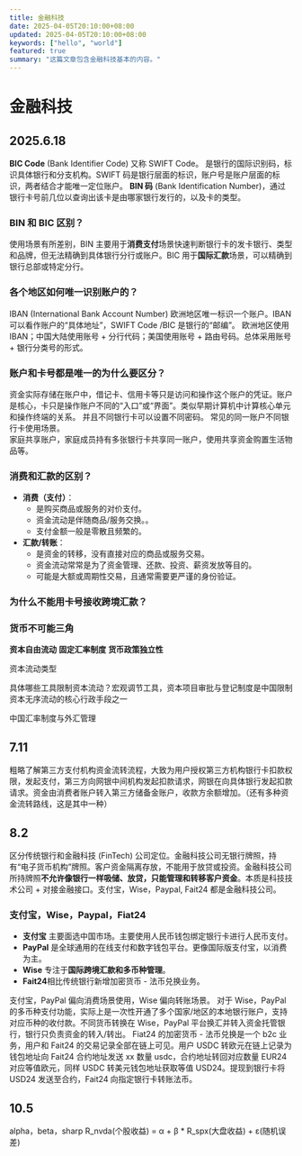 ```yaml
---
title: 金融科技
date: 2025-04-05T20:10:00+08:00
updated: 2025-04-05T20:10:00+08:00
keywords: ["hello", "world"]
featured: true
summary: "这篇文章包含金融科技基本的内容。"
---
```


# 金融科技

## 2025.6.18

**BIC Code** (Bank Identifier Code) 又称 SWIFT Code。  是银行的国际识别码，标识具体银行和分支机构。SWIFT 码是银行层面的标识，账户号是账户层面的标识，两者结合才能唯一定位账户。
**BIN 码** (Bank Identification Number)，通过银行卡号前几位以查询出该卡是由哪家银行发行的，以及卡的类型。   
### BIN 和 BIC 区别？ 

使用场景有所差别，BIN 主要用于**消费支付**场景快速判断银行卡的发卡银行、类型和品牌，但无法精确到具体银行分行或账户。BIC 用于**国际汇款**场景，可以精确到银行总部或特定分行。  
### 各个地区如何唯一识别账户的？ 

IBAN (International Bank Account Number) 欧洲地区唯一标识一个账户。IBAN 可以看作账户的“具体地址”，SWIFT Code /BIC 是银行的“邮编”。 
欧洲地区使用 IBAN；中国大陆使用账号 + 分行代码；美国使用账号 + 路由号码。总体采用账号 + 银行分类号的形式。
### 账户和卡号都是唯一的为什么要区分？ 

资金实际存储在账户中，借记卡、信用卡等只是访问和操作这个账户的凭证。账户是核心，卡只是操作账户不同的“入口”或“界面”。类似早期计算机中计算核心单元和操作终端的关系。 并且不同银行卡可以设置不同密码。 
常见的同一账户不同银行卡使用场景。  
家庭共享账户，家庭成员持有多张银行卡共享同一账户，使用共享资金购置生活物品等。

### 消费和汇款的区别？ 

- **消费（支付）**：
    - 是购买商品或服务的对价支付。
    - 资金流动是伴随商品/服务交换。。
    - 支付金额一般是零散且频繁的。
- **汇款/转账**：
    - 是资金的转移，没有直接对应的商品或服务交易。
    - 资金流动常常是为了资金管理、还款、投资、薪资发放等目的。
    - 可能是大额或周期性交易，且通常需要更严谨的身份验证。

### 为什么不能用卡号接收跨境汇款？ 


### 货币不可能三角 

**资本自由流动**
**固定汇率制度**
**货币政策独立性**

资本流动类型

具体哪些工具限制资本流动？宏观调节工具，资本项目审批与登记制度是中国限制资本无序流动的核心行政手段之一

中国汇率制度与外汇管理

## 7.11

粗略了解第三方支付机构资金流转流程，大致为用户授权第三方机构银行卡扣款权限，发起支付，第三方向网银中间机构发起扣款请求，网银在向具体银行发起扣款请求。资金由消费者账户转入第三方储备金账户，收款方余额增加。（还有多种资金流转路线，这是其中一种）

## 8.2

区分传统银行和金融科技 (FinTech) 公司定位。金融科技公司无银行牌照，持有“电子货币机构”牌照。客户资金隔离存放，不能用于放贷或投资。金融科技公司所持牌照**不允许像银行一样吸储、放贷，只能管理和转移客户资金**。本质是科技技术公司 + 对接金融接口。支付宝，Wise，Paypal, Fait24 都是金融科技公司。

### 支付宝，Wise，Paypal，Fiat24

- **支付宝** 主要面选中国市场。主要使用人民币钱包绑定银行卡进行人民币支付。
- **PayPal** 是全球通用的在线支付和数字钱包平台。更像国际版支付宝，以消费为主。
- **Wise** 专注于**国际跨境汇款和多币种管理**。
- **Fait24**相比传统银行新增加密货币 - 法币兑换业务。

支付宝，PayPal 偏向消费场景使用，Wise 偏向转账场景。
对于 Wise，PayPal 的多币种支付功能，实际上是一次性开通了多个国家/地区的本地银行账户，支持对应币种的收付款。不同货币转换在 Wise，PayPal 平台换汇并转入资金托管银行，银行只负责资金的转入/转出。 
Fiat24 的加密货币 - 法币兑换是一个 b2c 业务，用户和 Fait24 的交易记录全部在链上可见。用户 USDC 转欧元在链上记录为钱包地址向 Fait24 合约地址发送 xx 数量 usdc，合约地址转回对应数量 EUR24 对应等值欧元，同样 USDC 转美元钱包地址获取等值 USD24。提现到银行卡将 USD24 发送至合约，Fait24 向指定银行卡转账法币。

## 10.5

alpha，beta，sharp
R_nvda(个股收益) = α + β * R_spx(大盘收益) + ε(随机误差)



